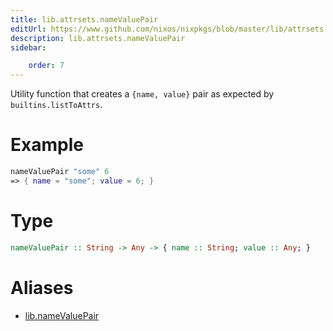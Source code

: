 ```yaml
---
title: lib.attrsets.nameValuePair
editUrl: https://www.github.com/nixos/nixpkgs/blob/master/lib/attrsets.nix#L603C5
description: lib.attrsets.nameValuePair
sidebar:

    order: 7
---
```


Utility function that creates a `{name, value}` pair as expected by `builtins.listToAttrs`.

# Example

```nix
nameValuePair "some" 6
=> { name = "some"; value = 6; }
```

# Type

```haskell
nameValuePair :: String -> Any -> { name :: String; value :: Any; }
```


# Aliases

- [lib.nameValuePair](/nix-doc-comments/reference/lib/lib-nameValuePair)


